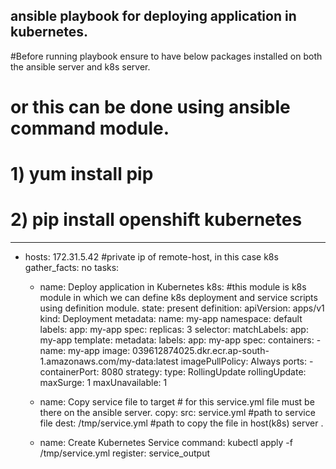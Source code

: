 ## ansible playbook for deploying application in kubernetes.
#Before running playbook ensure to have below packages installed on both the ansible server and k8s server. 
# or this can be done using ansible command module. 
# 1) yum install pip 
# 2) pip install openshift kubernetes


---
- hosts: 172.31.5.42 #private ip of remote-host, in this case k8s 
  gather_facts: no
  tasks:
    - name: Deploy application in Kubernetes
      k8s:                        #this module is k8s module in which we can define k8s deployment and service scripts using definition module.
        state: present
        definition:
          apiVersion: apps/v1
          kind: Deployment
          metadata:
            name: my-app
            namespace: default
            labels:
              app: my-app
          spec:
            replicas: 3
            selector:
              matchLabels:
                app: my-app
            template:
              metadata:
                labels:
                  app: my-app
              spec:
                containers:
                - name: my-app
                  image: 039612874025.dkr.ecr.ap-south-1.amazonaws.com/my-data:latest 
                  imagePullPolicy: Always
                  ports:
                  - containerPort: 8080
            strategy:
              type: RollingUpdate
              rollingUpdate:
                maxSurge: 1
                maxUnavailable: 1
    - name: Copy service file to target # for this service.yml file must be there on the ansible server.
      copy:
        src: service.yml #path to service file
        dest: /tmp/service.yml #path to copy the file in host(k8s)  server .
 
    - name: Create Kubernetes Service
      command: kubectl apply -f /tmp/service.yml
      register: service_output
